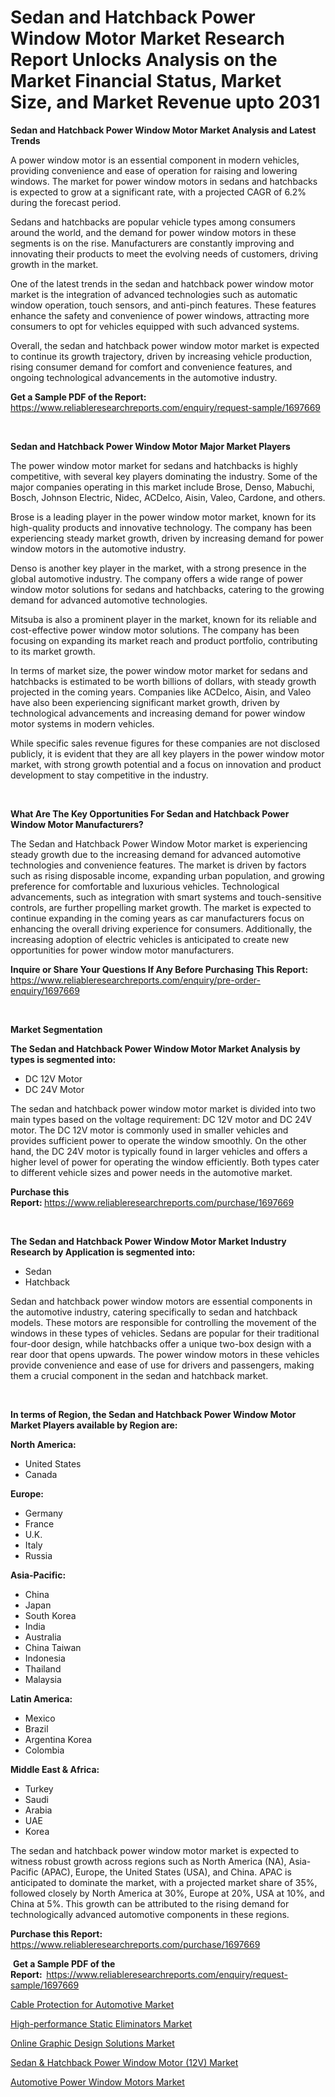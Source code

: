 <p><h1>Sedan and Hatchback Power Window Motor Market Research Report Unlocks Analysis on the Market Financial Status, Market Size, and Market Revenue upto 2031</h1></p><p><strong>Sedan and Hatchback Power Window Motor Market Analysis and Latest Trends</strong></p>
<p><p>A power window motor is an essential component in modern vehicles, providing convenience and ease of operation for raising and lowering windows. The market for power window motors in sedans and hatchbacks is expected to grow at a significant rate, with a projected CAGR of 6.2% during the forecast period.</p><p>Sedans and hatchbacks are popular vehicle types among consumers around the world, and the demand for power window motors in these segments is on the rise. Manufacturers are constantly improving and innovating their products to meet the evolving needs of customers, driving growth in the market.</p><p>One of the latest trends in the sedan and hatchback power window motor market is the integration of advanced technologies such as automatic window operation, touch sensors, and anti-pinch features. These features enhance the safety and convenience of power windows, attracting more consumers to opt for vehicles equipped with such advanced systems.</p><p>Overall, the sedan and hatchback power window motor market is expected to continue its growth trajectory, driven by increasing vehicle production, rising consumer demand for comfort and convenience features, and ongoing technological advancements in the automotive industry.</p></p>
<p><strong>Get a Sample PDF of the Report:&nbsp;</strong> <a href="https://www.reliableresearchreports.com/enquiry/request-sample/1697669">https://www.reliableresearchreports.com/enquiry/request-sample/1697669</a></p>
<p>&nbsp;</p>
<p><strong>Sedan and Hatchback Power Window Motor Major Market Players</strong></p>
<p><p>The power window motor market for sedans and hatchbacks is highly competitive, with several key players dominating the industry. Some of the major companies operating in this market include Brose, Denso, Mabuchi, Bosch, Johnson Electric, Nidec, ACDelco, Aisin, Valeo, Cardone, and others.</p><p>Brose is a leading player in the power window motor market, known for its high-quality products and innovative technology. The company has been experiencing steady market growth, driven by increasing demand for power window motors in the automotive industry.</p><p>Denso is another key player in the market, with a strong presence in the global automotive industry. The company offers a wide range of power window motor solutions for sedans and hatchbacks, catering to the growing demand for advanced automotive technologies.</p><p>Mitsuba is also a prominent player in the market, known for its reliable and cost-effective power window motor solutions. The company has been focusing on expanding its market reach and product portfolio, contributing to its market growth.</p><p>In terms of market size, the power window motor market for sedans and hatchbacks is estimated to be worth billions of dollars, with steady growth projected in the coming years. Companies like ACDelco, Aisin, and Valeo have also been experiencing significant market growth, driven by technological advancements and increasing demand for power window motor systems in modern vehicles.</p><p>While specific sales revenue figures for these companies are not disclosed publicly, it is evident that they are all key players in the power window motor market, with strong growth potential and a focus on innovation and product development to stay competitive in the industry.</p></p>
<p>&nbsp;</p>
<p><strong>What Are The Key Opportunities For Sedan and Hatchback Power Window Motor Manufacturers?</strong></p>
<p><p>The Sedan and Hatchback Power Window Motor market is experiencing steady growth due to the increasing demand for advanced automotive technologies and convenience features. The market is driven by factors such as rising disposable income, expanding urban population, and growing preference for comfortable and luxurious vehicles. Technological advancements, such as integration with smart systems and touch-sensitive controls, are further propelling market growth. The market is expected to continue expanding in the coming years as car manufacturers focus on enhancing the overall driving experience for consumers. Additionally, the increasing adoption of electric vehicles is anticipated to create new opportunities for power window motor manufacturers.</p></p>
<p><strong>Inquire or Share Your Questions If Any Before Purchasing This Report:</strong> <a href="https://www.reliableresearchreports.com/enquiry/pre-order-enquiry/1697669">https://www.reliableresearchreports.com/enquiry/pre-order-enquiry/1697669</a></p>
<p>&nbsp;</p>
<p><strong>Market Segmentation</strong></p>
<p><strong>The Sedan and Hatchback Power Window Motor Market Analysis by types is segmented into:</strong></p>
<p><ul><li>DC 12V Motor</li><li>DC 24V Motor</li></ul></p>
<p><p>The sedan and hatchback power window motor market is divided into two main types based on the voltage requirement: DC 12V motor and DC 24V motor. The DC 12V motor is commonly used in smaller vehicles and provides sufficient power to operate the window smoothly. On the other hand, the DC 24V motor is typically found in larger vehicles and offers a higher level of power for operating the window efficiently. Both types cater to different vehicle sizes and power needs in the automotive market.</p></p>
<p><strong>Purchase this Report:&nbsp;</strong><a href="https://www.reliableresearchreports.com/purchase/1697669">https://www.reliableresearchreports.com/purchase/1697669</a></p>
<p>&nbsp;</p>
<p><strong>The Sedan and Hatchback Power Window Motor Market Industry Research by Application is segmented into:</strong></p>
<p><ul><li>Sedan</li><li>Hatchback</li></ul></p>
<p><p>Sedan and hatchback power window motors are essential components in the automotive industry, catering specifically to sedan and hatchback models. These motors are responsible for controlling the movement of the windows in these types of vehicles. Sedans are popular for their traditional four-door design, while hatchbacks offer a unique two-box design with a rear door that opens upwards. The power window motors in these vehicles provide convenience and ease of use for drivers and passengers, making them a crucial component in the sedan and hatchback market.</p></p>
<p>&nbsp;</p>
<p><strong>In terms of Region, the Sedan and Hatchback Power Window Motor Market Players available by Region are:</strong></p>
<p>
    <p> <strong> North America: </strong>
        <ul>
            <li>United States</li>
            <li>Canada</li>
        </ul>
        </p> 
    <p> <strong> Europe: </strong>
        <ul>
            <li>Germany</li>
            <li>France</li>
            <li>U.K.</li>
            <li>Italy</li>
            <li>Russia</li>
        </ul>
        </p> 
    <p> <strong> Asia-Pacific: </strong>
        <ul>
            <li>China</li>
            <li>Japan</li>
            <li>South Korea</li>
            <li>India</li>
            <li>Australia</li>
            <li>China Taiwan</li>
            <li>Indonesia</li>
            <li>Thailand</li>
            <li>Malaysia</li>
        </ul>
        </p> 
    <p> <strong> Latin America: </strong>
        <ul>
            <li>Mexico</li>
            <li>Brazil</li>
            <li>Argentina Korea</li>
            <li>Colombia</li>
        </ul>
        </p> 
    <p> <strong> Middle East & Africa: </strong>
        <ul>
            <li>Turkey</li>
            <li>Saudi</li>
            <li>Arabia</li>
            <li>UAE</li>
            <li>Korea</li>
        </ul>
    </p>
    </p>
<p><p>The sedan and hatchback power window motor market is expected to witness robust growth across regions such as North America (NA), Asia-Pacific (APAC), Europe, the United States (USA), and China. APAC is anticipated to dominate the market, with a projected market share of 35%, followed closely by North America at 30%, Europe at 20%, USA at 10%, and China at 5%. This growth can be attributed to the rising demand for technologically advanced automotive components in these regions.</p></p>
<p><strong>Purchase this Report: </strong><a href="https://www.reliableresearchreports.com/purchase/1697669">https://www.reliableresearchreports.com/purchase/1697669</a></p>
<p>&nbsp;<strong>Get a Sample PDF of the Report:&nbsp;&nbsp;</strong><a href="https://www.reliableresearchreports.com/enquiry/request-sample/1697669">https://www.reliableresearchreports.com/enquiry/request-sample/1697669</a></p>
<p><strong></strong></p>
<p><p><a href="https://medium.com/@akeembayer2019/cable-protection-for-automotive-market-size-and-market-trends-complete-industry-overview-2024-to-b5c977e28449">Cable Protection for Automotive Market</a></p><p><a href="https://issuu.com/reportprime-2/docs/high-performance-static-eliminators-market-size-20">High-performance Static Eliminators Market</a></p><p><a href="https://medium.com/@akeembayer2019/online-graphic-design-solutions-market-research-report-its-history-and-forecast-2024-to-2031-8166bb9763e7">Online Graphic Design Solutions Market</a></p><p><a href="https://github.com/AKSHATREPORTPRIME/Market-Research-Report-List-3/blob/main/sedan-hatchback-power-window-motor-12v-market.md">Sedan & Hatchback Power Window Motor (12V) Market</a></p><p><a href="https://github.com/indrystar/Market-Research-Report-List-2/blob/main/automotive-power-window-motors-market.md">Automotive Power Window Motors Market</a></p></p>
